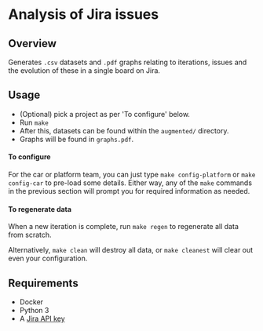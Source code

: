 
# Analysis of Jira issues

## Overview
Generates `.csv` datasets and `.pdf` graphs relating to iterations, issues and the evolution of these in a single board on Jira.

## Usage
- (Optional) pick a project as per 'To configure' below.
- Run `make`
- After this, datasets can be found within the `augmented/` directory.
- Graphs will be found in `graphs.pdf`.

#### To configure
For the car or platform team, you can just type `make config-platform` or `make config-car` to pre-load some details. Either way, any of the `make` commands in the previous section will prompt you for required information as needed.

#### To regenerate data
When a new iteration is complete, run `make regen` to regenerate all data from scratch.

Alternatively, `make clean` will destroy all data, or `make cleanest` will clear out even your configuration.

## Requirements
- Docker
- Python 3
- A [Jira API key](https://id.atlassian.com/manage-profile/security/api-tokens)
